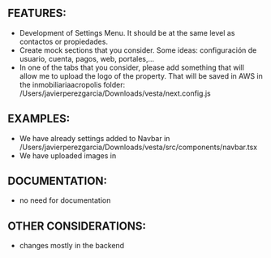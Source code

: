 ## FEATURES:

- Development of Settings Menu. It should be at the same level as contactos or propiedades.
- Create mock sections that you consider. Some ideas: configuración de usuario, cuenta,  pagos, web, portales,...
- In one of the tabs that you consider, please add something that will allow me to upload the logo of the property. That will be saved in AWS  in the inmobiliariaacropolis folder: /Users/javierperezgarcia/Downloads/vesta/next.config.js



## EXAMPLES:
- We have already settings added to Navbar in /Users/javierperezgarcia/Downloads/vesta/src/components/navbar.tsx
- We have uploaded images in 


## DOCUMENTATION:
- no need for documentation

## OTHER CONSIDERATIONS:
- changes mostly in the backend
